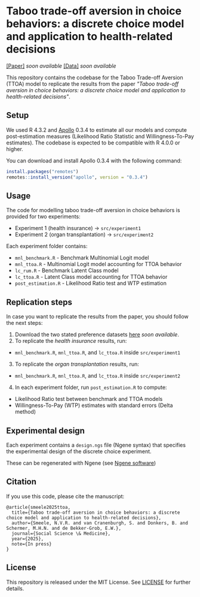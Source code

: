 # Taboo trade-off aversion in choice behaviors: a discrete choice model and application to health-related decisions

[[Paper]](#) *soon available*
[[Data]](#) *soon available*

This repository contains the codebase for the Taboo Trade-off Aversion (TTOA) model to replicate the results from the paper *"Taboo trade-off aversion in choice behaviors: a discrete choice model and application to health-related decisions"*.

## Setup

We used R 4.3.2 and [Apollo](http://www.apollochoicemodelling.com/index.html) 0.3.4 to estimate all our models and compute post-estimation measures (Likelihood Ratio Statistic and Willingness-To-Pay estimates). The codebase is expected to be compatible with R 4.0.0 or higher.

You can download and install Apollo 0.3.4 with the following command:

``` r
install.packages("remotes")
remotes::install_version("apollo", version = "0.3.4")
```

## Usage

The code for modelling taboo trade-off aversion in choice behaviors is provided for two experiments:

* Experiment 1 (health insurance) &rarr; `src/experiment1`
* Experiment 2 (organ transplantation) &rarr; `src/experiment2`

Each experiment folder contains:

* `mnl_benchmark.R` - Benchmark Multinomial Logit model
* `mnl_ttoa.R` - Multinomial Logit model accounting for TTOA behavior
* `lc_rum.R` - Benchmark Latent Class model
* `lc_ttoa.R` - Latent Class model accounting for TTOA behavior
* `post_estimation.R` - Likelihood Ratio test and WTP estimation

## Replication steps

In case you want to replicate the results from the paper, you should follow the next steps:

1. Download the two stated preference datasets [here](#) *soon available*.
2. To replicate the *health insurance* results, run:
* `mnl_benchmark.R`, `mnl_ttoa.R`, and `lc_ttoa.R` inside `src/experiment1`
3. To replicate the *organ transplantation* results, run:
* `mnl_benchmark.R`, `mnl_ttoa.R`, and `lc_ttoa.R` inside `src/experiment2`
4. In each experiment folder, run `post_estimation.R` to compute:
* Likelihood Ratio test between benchmark and TTOA models
* Willingness-To-Pay (WTP) estimates with standard errors (Delta method)

## Experimental design

Each experiment contains a `design.ngs` file (Ngene syntax) that specifies the experimental design of the discrete choice experiment.

These can be regenerated with Ngene (see [Ngene software](https://www.choice-metrics.com/))

## Citation

If you use this code, please cite the manuscript:

```
@article{smeele2025ttoa,
  title={Taboo trade-off aversion in choice behaviors: a discrete choice model and application to health-related decisions},
  author={Smeele, N.V.R. and van Cranenburgh, S. and Donkers, B. and Schermer, M.H.N. and de Bekker-Grob, E.W.},
  journal={Social Science \& Medicine},
  year={2025},
  note={In press}
}
```

## License

This repository is released under the MIT License. See [LICENSE](https://github.com/nvrsmeele/ttoamodel/blob/main/LICENSE) for further details.
